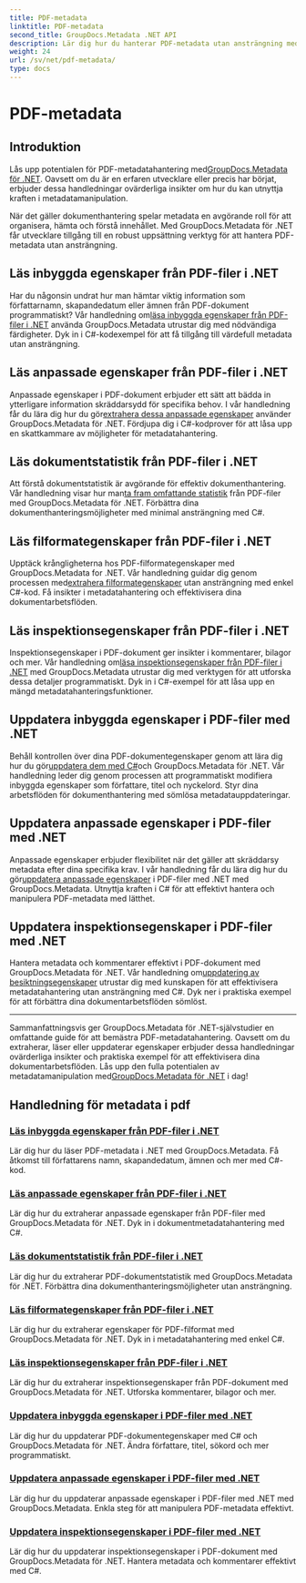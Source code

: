 ```yaml
---
title: PDF-metadata
linktitle: PDF-metadata
second_title: GroupDocs.Metadata .NET API
description: Lär dig hur du hanterar PDF-metadata utan ansträngning med GroupDocs.Metadata för .NET-självstudier. Få tillgång till inbyggda och anpassade egenskaper med C#-kod.
weight: 24
url: /sv/net/pdf-metadata/
type: docs
---
```

# PDF-metadata

## Introduktion

 Lås upp potentialen för PDF-metadatahantering med[GroupDocs.Metadata för .NET](https://www.groupdocs.com/products/metadata/net). Oavsett om du är en erfaren utvecklare eller precis har börjat, erbjuder dessa handledningar ovärderliga insikter om hur du kan utnyttja kraften i metadatamanipulation.

När det gäller dokumenthantering spelar metadata en avgörande roll för att organisera, hämta och förstå innehållet. Med GroupDocs.Metadata för .NET får utvecklare tillgång till en robust uppsättning verktyg för att hantera PDF-metadata utan ansträngning.

## Läs inbyggda egenskaper från PDF-filer i .NET

 Har du någonsin undrat hur man hämtar viktig information som författarnamn, skapandedatum eller ämnen från PDF-dokument programmatiskt? Vår handledning om[läsa inbyggda egenskaper från PDF-filer i .NET](./read-built-in-properties-pdfs/) använda GroupDocs.Metadata utrustar dig med nödvändiga färdigheter. Dyk in i C#-kodexempel för att få tillgång till värdefull metadata utan ansträngning.


## Läs anpassade egenskaper från PDF-filer i .NET

 Anpassade egenskaper i PDF-dokument erbjuder ett sätt att bädda in ytterligare information skräddarsydd för specifika behov. I vår handledning får du lära dig hur du gör[extrahera dessa anpassade egenskaper](./read-custom-properties-pdfs/) använder GroupDocs.Metadata för .NET. Fördjupa dig i C#-kodprover för att låsa upp en skattkammare av möjligheter för metadatahantering.


## Läs dokumentstatistik från PDF-filer i .NET

 Att förstå dokumentstatistik är avgörande för effektiv dokumenthantering. Vår handledning visar hur man[ta fram omfattande statistik](./read-document-statistics-pdfs/) från PDF-filer med GroupDocs.Metadata för .NET. Förbättra dina dokumenthanteringsmöjligheter med minimal ansträngning med C#.

## Läs filformategenskaper från PDF-filer i .NET

Upptäck krångligheterna hos PDF-filformategenskaper med GroupDocs.Metadata for .NET. Vår handledning guidar dig genom processen med[extrahera filformategenskaper](./read-file-format-properties-pdfs/) utan ansträngning med enkel C#-kod. Få insikter i metadatahantering och effektivisera dina dokumentarbetsflöden.

## Läs inspektionsegenskaper från PDF-filer i .NET

 Inspektionsegenskaper i PDF-dokument ger insikter i kommentarer, bilagor och mer. Vår handledning om[läsa inspektionsegenskaper från PDF-filer i .NET](./read-inspection-properties-pdfs/) med GroupDocs.Metadata utrustar dig med verktygen för att utforska dessa detaljer programmatiskt. Dyk in i C#-exempel för att låsa upp en mängd metadatahanteringsfunktioner.

## Uppdatera inbyggda egenskaper i PDF-filer med .NET

 Behåll kontrollen över dina PDF-dokumentegenskaper genom att lära dig hur du gör[uppdatera dem med C#](./update-built-in-properties-pdfs/)och GroupDocs.Metadata för .NET. Vår handledning leder dig genom processen att programmatiskt modifiera inbyggda egenskaper som författare, titel och nyckelord. Styr dina arbetsflöden för dokumenthantering med sömlösa metadatauppdateringar.

## Uppdatera anpassade egenskaper i PDF-filer med .NET

 Anpassade egenskaper erbjuder flexibilitet när det gäller att skräddarsy metadata efter dina specifika krav. I vår handledning får du lära dig hur du gör[uppdatera anpassade egenskaper](./update-custom-properties-pdfs/) i PDF-filer med .NET med GroupDocs.Metadata. Utnyttja kraften i C# för att effektivt hantera och manipulera PDF-metadata med lätthet.

## Uppdatera inspektionsegenskaper i PDF-filer med .NET

 Hantera metadata och kommentarer effektivt i PDF-dokument med GroupDocs.Metadata för .NET. Vår handledning om[uppdatering av besiktningsegenskaper](./update-inspection-properties-pdfs/) utrustar dig med kunskapen för att effektivisera metadatahantering utan ansträngning med C#. Dyk ner i praktiska exempel för att förbättra dina dokumentarbetsflöden sömlöst.

----

Sammanfattningsvis ger GroupDocs.Metadata för .NET-självstudier en omfattande guide för att bemästra PDF-metadatahantering. Oavsett om du extraherar, läser eller uppdaterar egenskaper erbjuder dessa handledningar ovärderliga insikter och praktiska exempel för att effektivisera dina dokumentarbetsflöden. Lås upp den fulla potentialen av metadatamanipulation med[GroupDocs.Metadata för .NET](https://www.groupdocs.com/products/metadata/net) i dag!
## Handledning för metadata i pdf
### [Läs inbyggda egenskaper från PDF-filer i .NET](./read-built-in-properties-pdfs/)
Lär dig hur du läser PDF-metadata i .NET med GroupDocs.Metadata. Få åtkomst till författarens namn, skapandedatum, ämnen och mer med C#-kod.
### [Läs anpassade egenskaper från PDF-filer i .NET](./read-custom-properties-pdfs/)
Lär dig hur du extraherar anpassade egenskaper från PDF-filer med GroupDocs.Metadata för .NET. Dyk in i dokumentmetadatahantering med C#.
### [Läs dokumentstatistik från PDF-filer i .NET](./read-document-statistics-pdfs/)
Lär dig hur du extraherar PDF-dokumentstatistik med GroupDocs.Metadata för .NET. Förbättra dina dokumenthanteringsmöjligheter utan ansträngning.
### [Läs filformategenskaper från PDF-filer i .NET](./read-file-format-properties-pdfs/)
Lär dig hur du extraherar egenskaper för PDF-filformat med GroupDocs.Metadata för .NET. Dyk in i metadatahantering med enkel C#.
### [Läs inspektionsegenskaper från PDF-filer i .NET](./read-inspection-properties-pdfs/)
Lär dig hur du extraherar inspektionsegenskaper från PDF-dokument med GroupDocs.Metadata för .NET. Utforska kommentarer, bilagor och mer.
### [Uppdatera inbyggda egenskaper i PDF-filer med .NET](./update-built-in-properties-pdfs/)
Lär dig hur du uppdaterar PDF-dokumentegenskaper med C# och GroupDocs.Metadata för .NET. Ändra författare, titel, sökord och mer programmatiskt.
### [Uppdatera anpassade egenskaper i PDF-filer med .NET](./update-custom-properties-pdfs/)
Lär dig hur du uppdaterar anpassade egenskaper i PDF-filer med .NET med GroupDocs.Metadata. Enkla steg för att manipulera PDF-metadata effektivt.
### [Uppdatera inspektionsegenskaper i PDF-filer med .NET](./update-inspection-properties-pdfs/)
Lär dig hur du uppdaterar inspektionsegenskaper i PDF-dokument med GroupDocs.Metadata för .NET. Hantera metadata och kommentarer effektivt med C#.